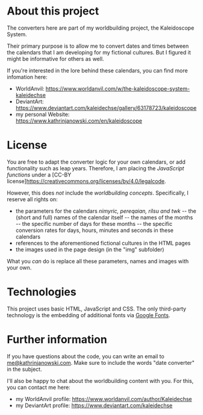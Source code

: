 # About this project

The converters here are part of my worldbuilding project, the Kaleidoscope System.

Their primary purpose is to allow me to convert dates and times between the calendars that I am developing for my fictional cultures. But I figured it might be informative for others as well.

If you're interested in the lore behind these calendars, you can find more infomation here:
* WorldAnvil: <https://www.worldanvil.com/w/the-kaleidoscope-system-kaleidechse>
* DeviantArt: <https://www.deviantart.com/kaleidechse/gallery/63178723/kaleidoscope>
* my personal Website: <https://www.kathrinjanowski.com/en/kaleidoscope>


# License

You are free to adapt the converter logic for your own calendars, or add functionality such as leap years.
Therefore, I am placing the *JavaScript functions* under a [CC-BY license]<https://creativecommons.org/licenses/by/4.0/legalcode>.

However, this does *not* include the *worldbuilding concepts*.
Specifically, I reserve all rights on:
- the parameters for the calendars _nimyric, pereqaian, rilsu and twk_
-- the (short and full) names of the calendar itself
-- the names of the months
-- the specific number of days for these months
-- the specific conversion rates for days, hours, minutes and seconds in these calendars 
- references to the aforementioned fictional cultures in the HTML pages
- the images used in the page design (in the "img" subfolder)

What you *can* do is replace all these parameters, names and images with your own.


# Technologies

This project uses basic HTML, JavaScript and CSS.
The only third-party technology is the embedding of additional fonts via [Google Fonts](https://fonts.google.com/).


# Further information

If you have questions about the code, you can write an email to <me@kathrinjanowski.com>.
Make sure to include the words "date converter" in the subject.

I'll also be happy to chat about the worldbuilding content with you.
For this, you can contact me here:
* my WorldAnvil profile: <https://www.worldanvil.com/author/Kaleidechse>
* my DeviantArt profile: <https://www.deviantart.com/kaleidechse>
